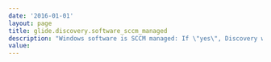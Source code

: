 ```yaml
---
date: '2016-01-01'
layout: page
title: glide.discovery.software_sccm_managed
description: "Windows software is SCCM managed: If \"yes\", Discovery will not populate software for computer CIs also managed by SCCM. "
value:  
---
```

